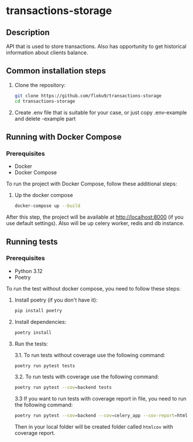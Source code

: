 # transactions-storage

## Description

API that is used to store transactions. Also has opportunity to get historical information about clients balance.

## Common installation steps

1. Clone the repository:

   ```bash
   git clone https://github.com/floku9/transactions-storage
   cd transactions-storage
   ```

2. Create .env file that is suitable for your case, or just copy .env-example and delete -example part

## Running with Docker Compose

### Prerequisites

- Docker
- Docker Compose

To run the project with Docker Compose, follow these additional steps:

1. Up the docker compose

    ```bash
    docker-compose up --build
    ```

After this step, the project will be available at <http://localhost:8000> (if you use default settings). Also will be up celery worker, redis and db instance.

## Running tests

### Prerequisites

- Python 3.12
- Poetry

To run the test without docker compose, you need to follow these steps:

1. Install poetry (if you don't have it):

    ```bash
    pip install poetry
    ```

2. Install dependencies:

    ```bash
    poetry install
    ```

3. Run the tests:

    3.1. To run tests without coverage use the following command:

    ```bash
    poetry run pytest tests
    ```

    3.2. To run tests with coverage use the following command:

    ```bash
    poetry run pytest --cov=backend tests
    ```

    3.3 If you want to run tests with coverage report in file, you need to run the following command:

    ```bash
    poetry run pytest --cov=backend --cov=celery_app --cov-report=html tests
    ```

    Then in your local folder will be created folder called `htmlcov` with coverage report.
